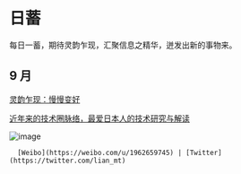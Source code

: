 # 日蓄

每日一蓄，期待灵韵乍现，汇聚信息之精华，迸发出新的事物来。
## 9 月

[灵韵乍现：慢慢变好](https://github.com/lianmt/daily/blob/main/%E7%81%B5%E9%9F%B5%E4%B9%8D%E7%8E%B0%EF%BC%9A%E6%85%A2%E6%85%A2%E5%8F%98%E5%A5%BD.md)

[近年来的技术圈脉络，最爱日本人的技术研究与解读](https://github.com/lianmt/daily/blob/main/%E8%BF%91%E5%B9%B4%E6%9D%A5%E7%9A%84%E6%8A%80%E6%9C%AF%E5%9C%88%E8%84%89%E7%BB%9C%EF%BC%8C%E6%9C%80%E7%88%B1%E6%97%A5%E6%9C%AC%E4%BA%BA%E7%9A%84%E6%8A%80%E6%9C%AF%E7%A0%94%E7%A9%B6%E4%B8%8E%E8%A7%A3%E8%AF%BB.md)

![image](https://user-images.githubusercontent.com/20921259/133301562-799916d4-fcb0-4d19-989e-eb359e1fd367.png)

      [Weibo](https://weibo.com/u/1962659745) | [Twitter](https://twitter.com/lian_mt) 
